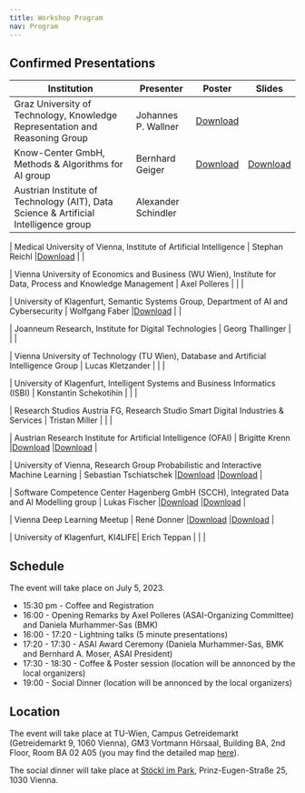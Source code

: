 ```yaml
---
title: Workshop Program
nav: Program
---
```


## Confirmed Presentations

| Institution | Presenter | Poster | Slides |
| ----------- | --------- | ------ | ------ |
| Graz University of Technology, Knowledge Representation and Reasoning Group | Johannes P. Wallner | [Download](files/1_JohannesWallner_slides.pdf)| |
| Know-Center GmbH, Methods & Algorithms for AI group | Bernhard Geiger |[Download](files/2_BernhardGeiger_slides.pdf) |[Download](files/2_BernhardGeiger_slides.pdf) |
| Austrian Institute of Technology (AIT), Data Science & Artificial Intelligence group | Alexander Schindler | | |

| Medical University of Vienna, Institute of Artificial Intelligence | Stephan Reichl |[Download](/files/4_StephanReichl_slides.pdf) | |

| Vienna University of Economics and Business (WU Wien), Institute for Data, Process and Knowledge Management | Axel Polleres | | |

| University of Klagenfurt, Semantic Systems Group, Department of AI and Cybersecurity | Wolfgang Faber |[Download](/files/6_WolfgangFaber_slides.pdf) | |

| Joanneum Research, Institute for Digital Technologies | Georg Thallinger | | |

| Vienna University of Technology (TU Wien), Database and Artificial Intelligence Group | Lucas Kletzander | | |

| University of Klagenfurt, Intelligent Systems and Business Informatics (ISBI) | Konstantin Schekotihin | | |

| Research Studios Austria FG, Research Studio Smart Digital Industries & Services | Tristan Miller | | |

| Austrian Research Institute for Artificial Intelligence (OFAI) | Brigitte	Krenn |[Download](/files/11_BrigitteKrenn_slides.pdf) |[Download](/files/11_BrigitteKrenn_poster.pdf) |

| University of Vienna, Research Group Probabilistic and Interactive Machine Learning | Sebastian Tschiatschek |[Download](/files/12_SebastianTschiatschek_slides.pdf) |[Download](/files/12_SebastianTschiatschek_poster.pdf) |

| Software Competence Center Hagenberg GmbH (SCCH), Integrated Data and AI Modelling group | Lukas Fischer |[Download](/files/13_LukasFischer_Slides.pdf) |[Download](/files/13_LukasFischer_poster.pdf) |

| Vienna Deep Learning Meetup | René Donner |[Download](/files/14_ReneDonner_slides.pdf) |[Download](/files/14_ReneDonner_poster.pdf) |

| University of Klagenfurt, KI4LIFE| Erich Teppan | | |



## Schedule

The event will take place on July 5, 2023.

- 15:30 pm - Coffee and Registration
- 16:00 - Opening Remarks by Axel Polleres (ASAI-Organizing Committee) and Daniela Murhammer-Sas (BMK)
- 16:00 - 17:20 - Lightning talks (5 minute presentations)
- 17:20 - 17:30 - ASAI Award Ceremony (Daniela Murhammer-Sas, BMK and Bernhard A. Moser, ASAI President) 
- 17:30 - 18:30 - Coffee & Poster session (location will be annonced by the local organizers)
- 19:00 - Social Dinner (location will be annonced by the local organizers)

## Location

The event will take place at TU-Wien, Campus Getreidemarkt (Getreidemarkt 9, 1060 Vienna), GM3 Vortmann Hörsaal, Building BA, 2nd Floor, Room BA 02 A05 (you may find the detailed map [here](https://tuw-maps.tuwien.ac.at/?q=BA02A05)). 

The social dinner will take place at [Stöckl im Park](https://www.stoecklimpark.at/), Prinz-Eugen-Straße 25, 1030 Vienna.
